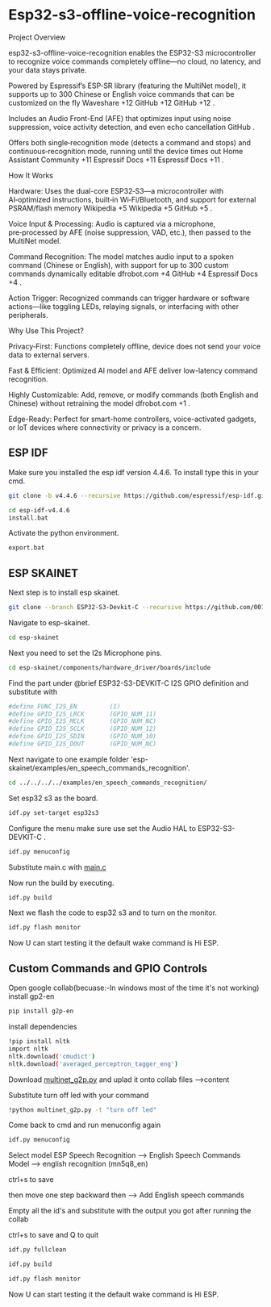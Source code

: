 # Esp32-s3-offline-voice-recognition
Project Overview

esp32-s3-offline-voice-recognition enables the ESP32-S3 microcontroller to recognize voice commands completely offline—no cloud, no latency, and your data stays private.

Powered by Espressif’s ESP‑SR library (featuring the MultiNet model), it supports up to 300 Chinese or English voice commands that can be customized on the fly 
Waveshare
+12
GitHub
+12
GitHub
+12
.

Includes an Audio Front-End (AFE) that optimizes input using noise suppression, voice activity detection, and even echo cancellation 
GitHub
.

Offers both single‑recognition mode (detects a command and stops) and continuous‑recognition mode, running until the device times out 
Home Assistant Community
+11
Espressif Docs
+11
Espressif Docs
+11
.

How It Works

Hardware: Uses the dual-core ESP32‑S3—a microcontroller with AI‑optimized instructions, built‑in Wi‑Fi/Bluetooth, and support for external PSRAM/flash memory 
Wikipedia
+5
Wikipedia
+5
GitHub
+5
.

Voice Input & Processing: Audio is captured via a microphone, pre‑processed by AFE (noise suppression, VAD, etc.), then passed to the MultiNet model.

Command Recognition: The model matches audio input to a spoken command (Chinese or English), with support for up to 300 custom commands dynamically editable 
dfrobot.com
+4
GitHub
+4
Espressif Docs
+4
.

Action Trigger: Recognized commands can trigger hardware or software actions—like toggling LEDs, relaying signals, or interfacing with other peripherals.

Why Use This Project?

Privacy‑First: Functions completely offline, device does not send your voice data to external servers.

Fast & Efficient: Optimized AI model and AFE deliver low-latency command recognition.

Highly Customizable: Add, remove, or modify commands (both English and Chinese) without retraining the model 
dfrobot.com
+1
.

Edge-Ready: Perfect for smart-home controllers, voice-activated gadgets, or IoT devices where connectivity or privacy is a concern.
## ESP IDF
Make sure you installed the esp idf version 4.4.6. To install type this in your cmd.
```bash
git clone -b v4.4.6 --recursive https://github.com/espressif/esp-idf.git
```
```bash
cd esp-idf-v4.4.6
install.bat
```
Activate the python environment.
```bash
export.bat
```
## ESP SKAINET
Next step is to install esp skainet.
```bash
git clone --branch ESP32-S3-Devkit-C --recursive https://github.com/0015/esp-skainet.git
```
Navigate to esp-skainet.
```bash
cd esp-skainet
```
Next you need to set the I2s Microphone pins.
```bash
cd esp-skainet/components/hardware_driver/boards/include
```
Find the part under @brief ESP32-S3-DEVKIT-C I2S GPIO definition
and substitute with
```bash
#define FUNC_I2S_EN         (1)
#define GPIO_I2S_LRCK       (GPIO_NUM_11)
#define GPIO_I2S_MCLK       (GPIO_NUM_NC)
#define GPIO_I2S_SCLK       (GPIO_NUM_12)
#define GPIO_I2S_SDIN       (GPIO_NUM_10)
#define GPIO_I2S_DOUT       (GPIO_NUM_NC)
```
Next navigate to one example folder 'esp-skainet/examples/en_speech_commands_recognition'.
```bash
cd ../../../../examples/en_speech_commands_recognition/
```
Set esp32 s3 as the board.
```bash
idf.py set-target esp32s3
```
Configure the menu
make sure use set the Audio HAL to ESP32-S3-DEVKIT-C .
```bash
idf.py menuconfig
```
Substitute main.c with [main.c](/main.c)

Now run the build by executing.
```bash
idf.py build
```
Next we flash the code to esp32 s3 and to turn on the monitor.
```bash
idf.py flash monitor
```
Now U can start testing it the default wake command is Hi ESP.

## Custom Commands and GPIO Controls
Open google collab(becuase:-In windows most of the time it's not working)
install gp2-en
```bash
pip install g2p-en
```
install dependencies
```bash
!pip install nltk
import nltk
nltk.download('cmudict')
nltk.download('averaged_perceptron_tagger_eng')
```
Download [multinet_g2p.py](/multinet_g2p.py) and uplad it onto collab files -->content

Substitute turn off led with your command
```bash
!python multinet_g2p.py -t "turn off led"
```
Come back to cmd and run menuconfig again
```bash
idf.py menuconfig
```
Select model ESP Speech Recognition -->  English Speech Commands Model --> english recognition (mn5q8_en)

ctrl+s to save

then move one step backward then --> Add English speech commands

Empty all the id's and substitute with the output you got after running the collab

ctrl+s to save and Q to quit

```bash
idf.py fullclean
```
```bash
idf.py build
```
```bash
idf.py flash monitor
```
Now U can start testing it the default wake command is Hi ESP.
